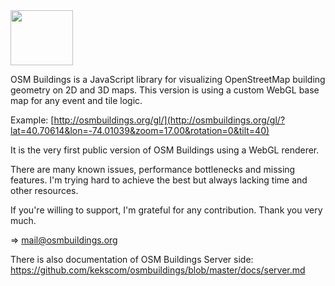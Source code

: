 <img src="http://osmbuildings.org/logo.svg" width="100" height="88">

OSM Buildings is a JavaScript library for visualizing OpenStreetMap building geometry on 2D and 3D maps.
This version is using a custom WebGL base map for any event and tile logic.

Example: [http://osmbuildings.org/gl/](http://osmbuildings.org/gl/?lat=40.70614&lon=-74.01039&zoom=17.00&rotation=0&tilt=40)

It is the very first public version of OSM Buildings using a WebGL renderer.

There are many known issues, performance bottlenecks and missing features.
I'm trying hard to achieve the best but always lacking time and other resources.

If you're willing to support, I'm grateful for any contribution.
Thank you very much.

=> mail@osmbuildings.org

There is also documentation of OSM Buildings Server side:
https://github.com/kekscom/osmbuildings/blob/master/docs/server.md
